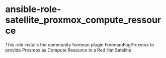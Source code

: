 # ansible-role-satellite_proxmox_compute_ressource
This role installs the community foreman plugin ForemanFogProxmox to provide Proxmox as Compute Resource in a Red Hat Satellite
